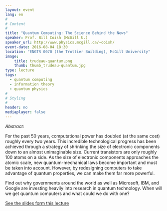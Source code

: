 ```yaml
---
layout: event
lang: en
#
# Content
#
title: "Quantum Computing: The Science Behind the News"
speaker: Prof. Bill Coish (McGill U.)
speaker_url: http://www.physics.mcgill.ca/~coish/
event-date: 2016-08-04 18:30
location: "ENGTR 0070 (the Trottier Building), McGill University"
image:
    title: trudeau-quantum.png
    thumb: thumb_trudeau-quantum.jpg
type: lecture
tags:
  - quantum computing
  - information theory
  - quantum physics
#
# Styling
#
header: no
mediaplayer: false
---
```

*Abstract:*

For the past 50 years, computational power has doubled (at the same cost) roughly every two years. This incredible technological progress has been achieved through a strategy of shrinking the size of electronic components down to an almost unimaginable size. Current transistors are only roughly 100 atoms on a side. As the size of electronic components approaches the atomic scale, new quantum-mechanical laws become important and must be taken into account. However, by redesigning computers to take advantage of quantum properties, we can make them far more powerful.

Find out why governments around the world as well as Microsoft, IBM, and Google are investing heavily into research in quantum technology. When will we get quantum computers and what could we do with one?

[See the slides form this lecture](https://drive.google.com/file/d/0ByWcIpvF19ADOUhHMWVORWMzV0k/view)
